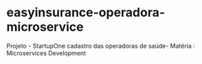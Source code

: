 # easyinsurance-operadora-microservice
Projeto - StartupOne cadastro das operadoras de saúde- Matéria : Microservices Development
